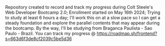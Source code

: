 Repository created to record and track my progress during Colt Steele's Web Developer Bootcamp 2.0;
Enrollment started on May 16th 2024;
Trying to study at least 6 hours a day;
I'll work this on at a slow pace so I can get a steady foundation and explore the parallel contents that may appear during the bootcamp.
By the way, I'll be studying from Braganca Paulista - Sao Paulo - Brazil.
You can track my progress @ https://roadmap.sh/frontend?s=663d6f3de8cf2039c5be5d36
